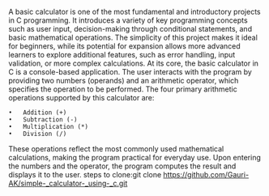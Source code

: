 A basic calculator is one of the most fundamental and introductory projects in C programming. It introduces a variety of key programming concepts such as user input, decision-making through conditional statements, and basic mathematical operations. The simplicity of this project makes it ideal for beginners, while its potential for expansion allows more advanced learners to explore additional features, such as error handling, input validation, or more complex calculations.
At its core, the basic calculator in C is a console-based application. The user interacts with the program by providing two numbers (operands) and an arithmetic operator, which specifies the operation to be performed. The four primary arithmetic operations supported by this calculator are:

	•	Addition (+)
	•	Subtraction (-)
	•	Multiplication (*)
	•	Division (/)

These operations reflect the most commonly used mathematical calculations, making the program practical for everyday use. Upon entering the numbers and the operator, the program computes the result and displays it to the user.
steps to clone:git clone
https://github.com/Gauri-AK/simple-_calculator-_using-_c.git
